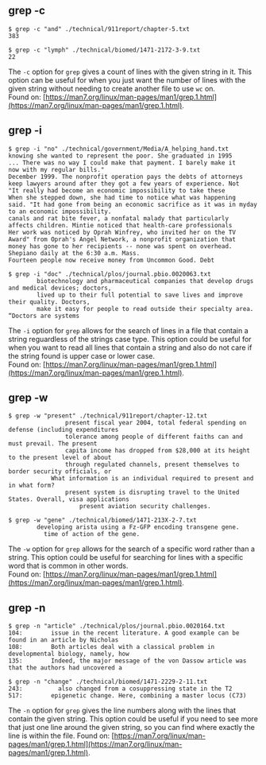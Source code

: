 ## grep -c
```
$ grep -c "and" ./technical/911report/chapter-5.txt  
383
```
```
$ grep -c "lymph" ./technical/biomed/1471-2172-3-9.txt  
22
```
The `-c` option for `grep` gives a count of lines with the given string in it. This option can be useful for when you just want the number of lines with the given string without needing to create another file to use `wc` on.  
Found on:  [https://man7.org/linux/man-pages/man1/grep.1.html](https://man7.org/linux/man-pages/man1/grep.1.html).  
  
## grep -i
```
$ grep -i "no" ./technical/government/Media/A_helping_hand.txt  
knowing she wanted to represent the poor. She graduated in 1995
... There was no way I could make that payment. I barely make it
now with my regular bills."
December 1999. The nonprofit operation pays the debts of attorneys 
keep lawyers around after they got a few years of experience. Not  
"It really had become an economic impossibility to take these      
When she stepped down, she had time to notice what was happening   
said. "It had gone from being an economic sacrifice as it was in myday to an economic impossibility.
canals and rat bite fever, a nonfatal malady that particularly     
affects children. Mintie noticed that health-care professionals    
Her work was noticed by Oprah Winfrey, who invited her on the TV   
Award" from Oprah's Angel Network, a nonprofit organization that   
money has gone to her recipients -- none was spent on overhead. Shepiano daily at the 6:30 a.m. Mass.
Fourteen people now receive money from Uncommon Good. Debt
```
```
$ grep -i "doc" ./technical/plos/journal.pbio.0020063.txt
        biotechnology and pharmaceutical companies that develop drugs and medical devices; doctors,
        lived up to their full potential to save lives and improve 
their quality. Doctors,
        make it easy for people to read outside their specialty area. “Doctors are systems
```
The `-i` option for `grep` allows for the search of lines in a file that contain a string reguardless of the strings case type. This option could be useful for when you want to read all lines that contain a string and also do not care if the string found is upper case or lower case.  
Found on:  [https://man7.org/linux/man-pages/man1/grep.1.html](https://man7.org/linux/man-pages/man1/grep.1.html).  
  
## grep -w
```
$ grep -w "present" ./technical/911report/chapter-12.txt
                present fiscal year 2004, total federal spending on defense (including expenditures
                tolerance among people of different faiths can and must prevail. The present
                capita income has dropped from $28,000 at its height to the present level of about
                through regulated channels, present themselves to border security officials, or
            What information is an individual required to present and in what form?
                present system is disrupting travel to the United States. Overall, visa applications
                    present aviation security challenges.
```
```
$ grep -w "gene" ./technical/biomed/1471-213X-2-7.txt
        developing arista using a Fz-GFP encoding transgene gene.
          time of action of the gene.
```
The `-w` option for `grep` allows for the search of a specific word rather than a string. This option could be useful for searching for lines with a specific word that is common in other words.  
Found on:  [https://man7.org/linux/man-pages/man1/grep.1.html](https://man7.org/linux/man-pages/man1/grep.1.html).  
  
## grep -n
```
$ grep -n "article" ./technical/plos/journal.pbio.0020164.txt
104:        issue in the recent literature. A good example can be found in an article by Nicholas   
108:        Both articles deal with a classical problem in developmental biology, namely, how       
135:        Indeed, the major message of the von Dassow article was that the authors had uncovered a
```
```
$ grep -n "change" ./technical/biomed/1471-2229-2-11.txt
243:          also changed from a cosuppressing state in the T2
517:        epigenetic change. Here, combining a master locus (C73)
```
The `-n` option for `grep` gives the line numbers along with the lines that contain the given string. This option could be useful if you need to see more that just one line around the given string, so you can find where exactly the line is within the file.
Found on:  [https://man7.org/linux/man-pages/man1/grep.1.html](https://man7.org/linux/man-pages/man1/grep.1.html).
